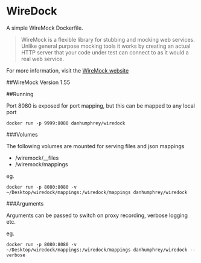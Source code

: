 # WireDock

A simple WireMock Dockerfile.

>WireMock is a flexible library for stubbing and mocking web services. Unlike general purpose mocking tools it works by creating an actual HTTP server that your code under test can connect to as it would a real web service.

For more information, visit the [WireMock website](http://wiremock.org/)

##WireMock Version
1.55

##Running

Port 8080 is exposed for port mapping, but this can be mapped to any local port

	docker run -p 9999:8080 danhumphrey/wiredock

###Volumes

The following volumes are mounted for serving files and json mappings 

* /wiremock/__files
* /wiremock/mappings

eg.

	docker run -p 8080:8080 -v ~/Desktop/wiredock/mappings:/wiredock/mappings danhumphrey/wiredock 

###Arguments

Arguments can be passed to switch on proxy recording, verbose logging etc. 

eg.

	docker run -p 8080:8080 -v ~/Desktop/wiredock/mappings:/wiredock/mappings danhumphrey/wiredock --verbose